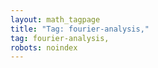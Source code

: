 ```yaml
---
layout: math_tagpage
title: "Tag: fourier-analysis,"
tag: fourier-analysis,
robots: noindex
---
```

